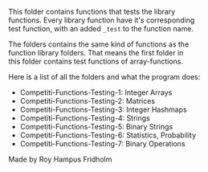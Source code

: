 
This  folder  contains  functions  that  tests   the   library  
functions. Every  library  function  have  it's  corresponding  
test function, with an added `_test`  to  the  function  name.

The folders  contains  the  same  kind  of  functions  as  the  
function library folders.  That  means  the  first  folder  in  
this folder contains test functions of array-functions.

Here is a list of all the folders and what the program does:

* Competiti-Functions-Testing-1: Integer Arrays
* Competiti-Functions-Testing-2: Matrices
* Competiti-Functions-Testing-3: Integer Hashmaps
* Competiti-Functions-Testing-4: Strings
* Competiti-Functions-Testing-5: Binary Strings
* Competiti-Functions-Testing-6: Statistics, Probability
* Competiti-Functions-Testing-7: Binary Operations

Made by Roy Hampus Fridholm
